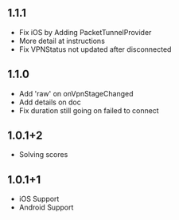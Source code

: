 ## 1.1.1
* Fix iOS by Adding PacketTunnelProvider
* More detail at instructions
* Fix VPNStatus not updated after disconnected
## 1.1.0
* Add 'raw' on onVpnStageChanged
* Add details on doc
* Fix duration still going on failed to connect
## 1.0.1+2
* Solving scores

## 1.0.1+1
* iOS Support
* Android Support
